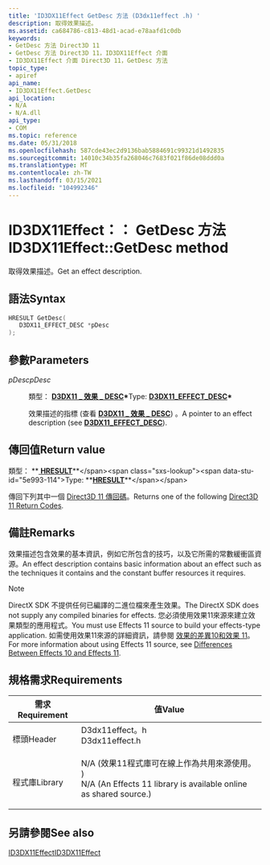 ```yaml
---
title: 'ID3DX11Effect GetDesc 方法 (D3dx11effect .h) '
description: 取得效果描述。
ms.assetid: ca684786-c813-48d1-acad-e78aafd1c0db
keywords:
- GetDesc 方法 Direct3D 11
- GetDesc 方法 Direct3D 11，ID3DX11Effect 介面
- ID3DX11Effect 介面 Direct3D 11，GetDesc 方法
topic_type:
- apiref
api_name:
- ID3DX11Effect.GetDesc
api_location:
- N/A
- N/A.dll
api_type:
- COM
ms.topic: reference
ms.date: 05/31/2018
ms.openlocfilehash: 587cde43ec2d9136bab5884691c99321d1492835
ms.sourcegitcommit: 14010c34b35fa268046c7683f021f86de08ddd0a
ms.translationtype: MT
ms.contentlocale: zh-TW
ms.lasthandoff: 03/15/2021
ms.locfileid: "104992346"
---
```

# <a name="id3dx11effectgetdesc-method"></a><span data-ttu-id="5e993-106">ID3DX11Effect：： GetDesc 方法</span><span class="sxs-lookup"><span data-stu-id="5e993-106">ID3DX11Effect::GetDesc method</span></span>

<span data-ttu-id="5e993-107">取得效果描述。</span><span class="sxs-lookup"><span data-stu-id="5e993-107">Get an effect description.</span></span>

## <a name="syntax"></a><span data-ttu-id="5e993-108">語法</span><span class="sxs-lookup"><span data-stu-id="5e993-108">Syntax</span></span>


```C++
HRESULT GetDesc(
   D3DX11_EFFECT_DESC *pDesc
);
```



## <a name="parameters"></a><span data-ttu-id="5e993-109">參數</span><span class="sxs-lookup"><span data-stu-id="5e993-109">Parameters</span></span>

<dl> <dt>

<span data-ttu-id="5e993-110">*pDesc*</span><span class="sxs-lookup"><span data-stu-id="5e993-110">*pDesc*</span></span> 
</dt> <dd>

<span data-ttu-id="5e993-111">類型： **[ **D3DX11 \_ 效果 \_ DESC**](d3dx11-effect-desc.md)\***</span><span class="sxs-lookup"><span data-stu-id="5e993-111">Type: **[**D3DX11\_EFFECT\_DESC**](d3dx11-effect-desc.md)\***</span></span>

<span data-ttu-id="5e993-112">效果描述的指標 (查看 [**D3DX11 \_ 效果 \_ DESC**](d3dx11-effect-desc.md)) 。</span><span class="sxs-lookup"><span data-stu-id="5e993-112">A pointer to an effect description (see [**D3DX11\_EFFECT\_DESC**](d3dx11-effect-desc.md)).</span></span>

</dd> </dl>

## <a name="return-value"></a><span data-ttu-id="5e993-113">傳回值</span><span class="sxs-lookup"><span data-stu-id="5e993-113">Return value</span></span>

<span data-ttu-id="5e993-114">類型： **[ **HRESULT**](https://msdn.microsoft.com/library/Bb401631(v=MSDN.10).aspx)**</span><span class="sxs-lookup"><span data-stu-id="5e993-114">Type: **[**HRESULT**](https://msdn.microsoft.com/library/Bb401631(v=MSDN.10).aspx)**</span></span>

<span data-ttu-id="5e993-115">傳回下列其中一個 [Direct3D 11 傳回碼](d3d11-graphics-reference-returnvalues.md)。</span><span class="sxs-lookup"><span data-stu-id="5e993-115">Returns one of the following [Direct3D 11 Return Codes](d3d11-graphics-reference-returnvalues.md).</span></span>

## <a name="remarks"></a><span data-ttu-id="5e993-116">備註</span><span class="sxs-lookup"><span data-stu-id="5e993-116">Remarks</span></span>

<span data-ttu-id="5e993-117">效果描述包含效果的基本資訊，例如它所包含的技巧，以及它所需的常數緩衝區資源。</span><span class="sxs-lookup"><span data-stu-id="5e993-117">An effect description contains basic information about an effect such as the techniques it contains and the constant buffer resources it requires.</span></span>

> [!Note]  
> <span data-ttu-id="5e993-118">DirectX SDK 不提供任何已編譯的二進位檔來產生效果。</span><span class="sxs-lookup"><span data-stu-id="5e993-118">The DirectX SDK does not supply any compiled binaries for effects.</span></span> <span data-ttu-id="5e993-119">您必須使用效果11來源來建立效果類型的應用程式。</span><span class="sxs-lookup"><span data-stu-id="5e993-119">You must use Effects 11 source to build your effects-type application.</span></span> <span data-ttu-id="5e993-120">如需使用效果11來源的詳細資訊，請參閱 [效果的差異10和效果 11](d3d11-graphics-programming-guide-effects-differences.md)。</span><span class="sxs-lookup"><span data-stu-id="5e993-120">For more information about using Effects 11 source, see [Differences Between Effects 10 and Effects 11](d3d11-graphics-programming-guide-effects-differences.md).</span></span>

 

## <a name="requirements"></a><span data-ttu-id="5e993-121">規格需求</span><span class="sxs-lookup"><span data-stu-id="5e993-121">Requirements</span></span>



| <span data-ttu-id="5e993-122">需求</span><span class="sxs-lookup"><span data-stu-id="5e993-122">Requirement</span></span> | <span data-ttu-id="5e993-123">值</span><span class="sxs-lookup"><span data-stu-id="5e993-123">Value</span></span> |
|--------------------|----------------------------------------------------------------------------------------------------------------------------------------------|
| <span data-ttu-id="5e993-124">標頭</span><span class="sxs-lookup"><span data-stu-id="5e993-124">Header</span></span><br/>  | <dl> <span data-ttu-id="5e993-125"><dt>D3dx11effect。h</dt></span><span class="sxs-lookup"><span data-stu-id="5e993-125"><dt>D3dx11effect.h</dt></span></span> </dl>                                                    |
| <span data-ttu-id="5e993-126">程式庫</span><span class="sxs-lookup"><span data-stu-id="5e993-126">Library</span></span><br/> | <dl> <span data-ttu-id="5e993-127"><dt>N/A (效果11程式庫可在線上作為共用來源使用。 ) </dt></span><span class="sxs-lookup"><span data-stu-id="5e993-127"><dt>N/A (An Effects 11 library is available online as shared source.)</dt></span></span> </dl> |



## <a name="see-also"></a><span data-ttu-id="5e993-128">另請參閱</span><span class="sxs-lookup"><span data-stu-id="5e993-128">See also</span></span>

<dl> <dt>

[<span data-ttu-id="5e993-129">ID3DX11Effect</span><span class="sxs-lookup"><span data-stu-id="5e993-129">ID3DX11Effect</span></span>](id3dx11effect.md)
</dt> </dl>

 

 





